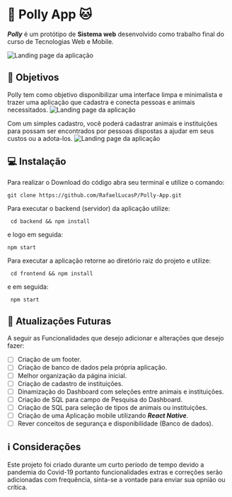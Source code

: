 # 🐶 Polly App 🐱
***Polly*** é um protótipo de **Sistema web** desenvolvido como trabalho final do curso de Tecnologias Web e Mobile.

![Landing page da aplicação](https://github.com/RafaelLucasP/Polly-App/blob/main/README-images/LandingPage.jpeg)

## 🔭 Objetivos

Polly tem como objetivo disponibilizar uma interface limpa e minimalista e trazer uma aplicação que cadastra e conecta pessoas e animais necessitados.
![Landing page da aplicação](https://github.com/RafaelLucasP/Polly-App/blob/main/README-images/Dashboard.jpeg)

Com um simples cadastro, você poderá cadastrar animais e instituições para possam ser encontrados por pessoas dispostas a ajudar em seus custos ou a adota-los.
![Landing page da aplicação](https://github.com/RafaelLucasP/Polly-App/blob/main/README-images/Login.jpeg)



## 💻 Instalação

Para realizar o Download do código abra seu terminal e utilize o comando:

`git clone https://github.com/RafaelLucasP/Polly-App.git`

Para executar o backend (servidor) da aplicação utilize:

` cd backend && npm install`

e logo em seguida:

` npm start `

Para executar a aplicação retorne ao diretório raiz do projeto e utilize:

` cd frontend && npm install`

e em seguida:

` npm start`

## 🔨 Atualizações Futuras

A seguir as Funcionalidades que desejo adicionar e alterações que desejo fazer:

- [ ] Criação de um footer.
- [ ] Criação de banco de dados pela própria aplicação.
- [ ] Melhor organização da página inicial.
- [ ] Criação de cadastro de instituições.
- [ ] Dinamização do Dashboard com seleções entre animais e instituições.
- [ ] Criação de SQL para campo de Pesquisa do Dashboard.
- [ ] Criação de SQL para seleção de tipos de animais ou instituições.
- [ ] Criação de uma Aplicação mobile utilizando ***React Native***.
- [ ] Rever conceitos de segurança e disponibilidade (Banco de dados).

## ℹ️ Considerações

Este projeto foi criado durante um curto período de tempo devido a pandemia do Covid-19 portanto funcionalidades extras e correções serão adicionadas com frequência, sinta-se a vontade para enviar sua opnião ou crítica.